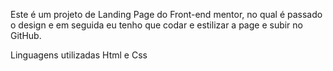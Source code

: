 Este é um projeto de Landing Page do Front-end mentor, no qual é passado o design
e em seguida eu tenho que codar e estilizar a page e subir no GitHub.

Linguagens utilizadas
Html e Css